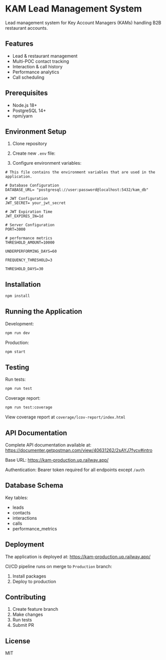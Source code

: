 # KAM Lead Management System

Lead management system for Key Account Managers (KAMs) handling B2B restaurant accounts.

## Features

- Lead & restaurant management
- Multi-POC contact tracking
- Interaction & call history
- Performance analytics
- Call scheduling

## Prerequisites

- Node.js 18+
- PostgreSQL 14+
- npm/yarn

## Environment Setup

1. Clone repository
2. Create new `.env` file:

3. Configure environment variables:
```
# This file contains the environment variables that are used in the application.

# Database Configuration
DATABASE_URL= "postgresql://user:password@localhost:5432/kam_db"

# JWT Configuration
JWT_SECRET= your_jwt_secret

# JWT Expiration Time
JWT_EXPIRES_IN=1d

# Server Configuration
PORT=3000

# performance metrics
THRESHOLD_AMOUNT=10000

UNDERPERFORMING_DAYS=60

FREQUENCY_THRESHOLD=3

THRESHOLD_DAYS=30
```

## Installation

```bash
npm install
```

## Running the Application

Development:
```bash
npm run dev
```

Production:
```bash
npm start
```

## Testing

Run tests:
```bash
npm run test
```

Coverage report:
```bash
npm run test:coverage
```

View coverage report at `coverage/lcov-report/index.html`

## API Documentation

Complete API documentation available at: https://documenter.getpostman.com/view/40631262/2sAYJ7fycv#intro

Base URL: https://kam-production.up.railway.app/

Authentication: Bearer token required for all endpoints except `/auth`

## Database Schema

Key tables:
- leads
- contacts
- interactions 
- calls
- performance_metrics

## Deployment

The application is deployed at: https://kam-production.up.railway.app/

CI/CD pipeline runs on merge to `Production` branch:
1. Install packages
2. Deploy to production

## Contributing

1. Create feature branch
2. Make changes
3. Run tests
4. Submit PR

## License

MIT

